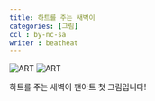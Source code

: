 ```yaml
---
title: 하트를 주는 새벽이
categories: [그림]
ccl : by-nc-sa
writer : beatheat
---
```


![ART](https://cdn.discordapp.com/attachments/987651683687481394/1029408456685404290/2-transpng.png)
![ART](https://cdn.discordapp.com/attachments/987651683687481394/1100069941912281178/102_150_1_.png)


하트를 주는 새벽이 팬아트
첫 그림입니다!